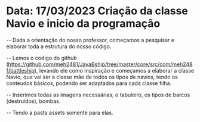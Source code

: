 # Data: 17/03/2023 Criação da classe Navio e inicio da programação

-- Dada a orientação do nosso professor, começamos a pesquisar e elaborar toda a estrutura do nosso código.

-- Lemos o codigo do github (https://github.com/meh2481/JavaBship/tree/master/core/src/com/meh2481/battleship), levando ele como inspiração e começamos a elaborar a classe Navio, que vai ser a classe mãe de todos os tipos de navios, tendo os conteudos básicos, podendo ser adaptados para cada classe filha.

-- Inserimos todas as imagens necessárias, o tabuleiro, os tipos de barcos (destruidos), bombas.

-- Tendo a pasta assets somente para elas. 
